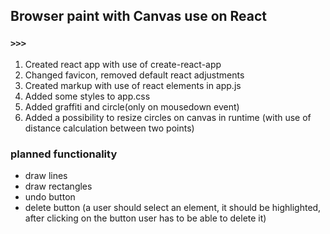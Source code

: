## Browser paint with Canvas use on React

### `>>>`
1) Created react app with use of create-react-app
2) Changed favicon, removed default react adjustments
3) Created markup with use of react elements in app.js
4) Added some styles to app.css
5) Added graffiti and circle(only on mousedown event)
6) Added a possibility to resize circles on canvas in runtime (with use of distance calculation between two points)


### planned functionality
- draw lines
- draw rectangles
- undo button
- delete button (a user should select an element, it should be highlighted, after clicking on the button user has to be able to delete it)
